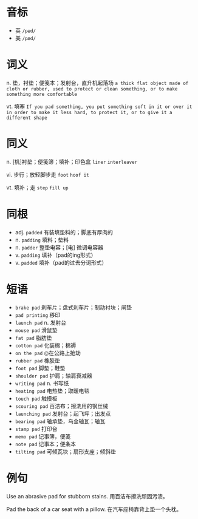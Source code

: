 # 音标

- 英 `/pæd/`
- 美 `/pæd/`

# 词义

n. 垫，衬垫；便笺本；发射台，直升机起落场
`a thick flat object made of cloth or rubber, used to protect or clean something, or to make something more comfortable`

vt. 填塞
`If you pad something, you put something soft in it or over it in order to make it less hard, to protect it, or to give it a different shape`

# 同义

n. [机]衬垫；便笺簿；填补；印色盒
`liner` `interleaver`

vi. 步行；放轻脚步走
`foot` `hoof it`

vt. 填补；走
`step` `fill up`

# 同根

- adj. `padded` 有装填垫料的；脚底有厚肉的
- n. `padding` 填料；垫料
- n. `padder` 整垫电容；[电] 微调电容器
- v. `padding` 填补（pad的ing形式）
- v. `padded` 填补（pad的过去分词形式）

# 短语

- `brake pad` 刹车片；盘式刹车片；制动衬块；闸垫
- `pad printing` 移印
- `launch pad` n. 发射台
- `mouse pad` 滑鼠垫
- `fat pad` 脂肪垫
- `cotton pad` 化装棉；棉褥
- `on the pad` ◎在公路上抢劫
- `rubber pad` 橡胶垫
- `foot pad` 脚垫；鞋垫
- `shoulder pad` 护肩；轴肩衰减器
- `writing pad` n. 书写纸
- `heating pad` 电热垫；取暖电毯
- `touch pad` 触摸板
- `scouring pad` 百洁布；擦洗用的钢丝绒
- `launching pad` 发射台；起飞坪；出发点
- `bearing pad` 轴承垫，乌金轴瓦；轴瓦
- `stamp pad` 打印台
- `memo pad` 记事簿，便笺
- `note pad` 记事本；便条本
- `tilting pad` 可倾瓦块；扇形支座；倾斜垫

# 例句

Use an abrasive pad for stubborn stains.
用百洁布擦洗顽固污渍。

Pad the back of a car seat with a pillow.
在汽车座椅靠背上垫一个头枕。


